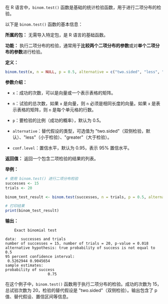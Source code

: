 在 R 语言中，`binom.test()` 函数是基础的统计检验函数，用于进行二项分布的检验。

以下是 `binom.test()` 函数的基本信息：

**所属的包：** 无需导入特定包，是 R 语言的基础函数。

**功能：** 执行二项分布的检验，通常用于**比较两个二项分布的参数**或对**单个二项分布的参数**进行检验。

**定义：**
```R
binom.test(x, n = NULL, p = 0.5, alternative = c("two.sided", "less", "greater"), conf.level = 0.95)
```

**参数介绍：**
- `x`：成功的次数，可以是向量或一个表示表格的矩阵。

- `n`：试验的总次数，如果 `x` 是向量，则 `n` 必须是相同长度的向量。如果 `x` 是表示表格的矩阵，则 `n` 是每个单元格的行数。

- `p`：要检验的比例（成功的概率），默认为 0.5。

- `alternative`：替代假设的类型，可选值为 "two.sided"（双侧检验，默认）、"less"（小于检验）、"greater"（大于检验）。

- `conf.level`：置信水平，默认为 0.95，表示 95% 置信水平。

**返回值：**
返回一个包含二项检验的结果的列表。

**举例：**
```R
# 使用 binom.test() 进行二项分布检验
successes <- 15
trials <- 20

binom_test_result <- binom.test(successes, n = trials, p = 0.5, alternative = "two.sided")

# 打印结果
print(binom_test_result)
```

**输出：**
```
    Exact binomial test

data:  successes and trials
number of successes = 15, number of trials = 20, p-value = 0.018
alternative hypothesis: true probability of success is not equal to 0.5
95 percent confidence interval:
 0.5262944 0.9045654
sample estimates:
probability of success 
                   0.75 
```

在这个例子中，`binom.test()` 函数用于执行二项分布的检验。成功的次数为 15，总试验次数为 20，检验的替代假设是 "two.sided"（双侧检验）。输出包含了 p 值、替代假设、置信区间等信息。
